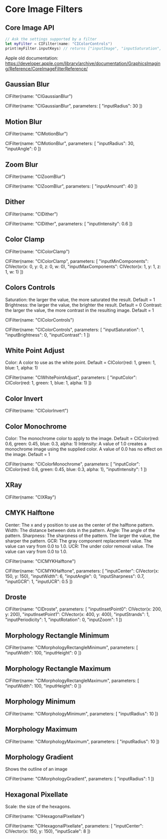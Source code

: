 # Core Image Filters

## Core Image API

```swift
// Ask the settings supported by a filter
let myFilter = CIFilter(name: "CIColorControls")
print(myFilter.inputKeys) // returns ["inputImage", "inputSaturation", "inputBrightness", "inputContrast"]
```

Apple old documentation: https://developer.apple.com/library/archive/documentation/GraphicsImaging/Reference/CoreImageFilterReference/

## Gaussian Blur

CIFilter(name: "CIGaussianBlur")

CIFilter(name: "CIGaussianBlur", parameters: [
    "inputRadius": 30
])

## Motion Blur

CIFilter(name: "CIMotionBlur")

CIFilter(name: "CIMotionBlur", parameters: [
    "inputRadius": 30,
    "inputAngle": 0
])

## Zoom Blur

CIFilter(name: "CIZoomBlur")

CIFilter(name: "CIZoomBlur", parameters: [
    "inputAmount": 40
])

## Dither

CIFilter(name: "CIDither")

CIFilter(name: "CIDither", parameters: [
    "inputIntensity": 0.6
])

## Color Clamp

CIFilter(name: "CIColorClamp")

CIFilter(name: "CIColorClamp", parameters: [
    "inputMinComponents": CIVector(x: 0, y: 0, z: 0, w: 0),
    "inputMaxComponents": CIVector(x: 1, y: 1, z: 1, w: 1)
])

## Colors Controls

Saturation: the larger the value, the more saturated the result. Default = 1
Brightness: the larger the value, the brighter the result. Default = 0
Contrast: the larger the value, the more contrast in the resulting image. Default = 1

CIFilter(name: "CIColorControls")

CIFilter(name: "CIColorControls", parameters: [
    "inputSaturation": 1,
    "inputBrightness": 0,
    "inputContrast": 1
])

## White Point Adjust

Color: A color to use as the white point. Default = CIColor(red: 1, green: 1, blue: 1, alpha: 1)

CIFilter(name: "CIWhitePointAdjust", parameters: [
    "inputColor": CIColor(red: 1, green: 1, blue: 1, alpha: 1)
])

## Color Invert

CIFilter(name: "CIColorInvert")

## Color Monochrome

Color: The monochrome color to apply to the image. Default = CIColor(red: 0.6, green: 0.45, blue: 0.3, alpha: 1)
Intensity: A value of 1.0 creates a monochrome image using the supplied color. A value of 0.0 has no effect on the image. Default = 1

CIFilter(name: "CIColorMonochrome", parameters: [
    "inputColor": CIColor(red: 0.6, green: 0.45, blue: 0.3, alpha: 1),
    "inputIntensity": 1
])

## XRay

CIFilter(name: "CIXRay")

## CMYK Halftone

Center: The x and y position to use as the center of the halftone pattern.
Width: The distance between dots in the pattern.
Angle: The angle of the pattern.
Sharpness: The sharpness of the pattern. The larger the value, the sharper the pattern.
GCR: The gray component replacement value. The value can vary from 0.0 to 1.0.
UCR: The under color removal value. The value can vary from 0.0 to 1.0.

CIFilter(name: "CICMYKHalftone")

CIFilter(name: "CICMYKHalftone", parameters: [
    "inputCenter": CIVector(x: 150, y: 150),
    "inputWidth": 6,
    "inputAngle": 0,
    "inputSharpness": 0.7,
    "inputGCR": 1,
    "inputUCR": 0.5
])

## Droste

CIFilter(name: "CIDroste", parameters: [
    "inputInsetPoint0": CIVector(x: 200, y: 200),
    "inputInsetPoint1": CIVector(x: 400, y: 400),
    "inputStrands": 1,
    "inputPeriodicity": 1,
    "inputRotation": 0,
    "inputZoom": 1
])

## Morphology Rectangle Minimum

CIFilter(name: "CIMorphologyRectangleMinimum", parameters: [
    "inputWidth": 100,
    "inputHeight": 0
])

## Morphology Rectangle Maximum

CIFilter(name: "CIMorphologyRectangleMaximum", parameters: [
    "inputWidth": 100,
    "inputHeight": 0
])

## Morphology Minimum

CIFilter(name: "CIMorphologyMinimum", parameters: [
    "inputRadius": 10
])

## Morphology Maximum

CIFilter(name: "CIMorphologyMaximum", parameters: [
    "inputRadius": 10
])

## Morphology Gradient

Shows the outline of an image

CIFilter(name: "CIMorphologyGradient", parameters: [
    "inputRadius": 1
])

## Hexagonal Pixellate

Scale: the size of the hexagons.

CIFilter(name: "CIHexagonalPixellate")

CIFilter(name: "CIHexagonalPixellate", parameters: [
    "inputCenter": CIVector(x: 150, y: 150),
    "inputScale": 8
])
